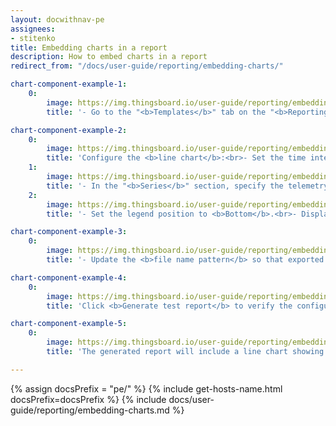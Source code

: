 ```yaml
---
layout: docwithnav-pe
assignees:
- stitenko
title: Embedding charts in a report
description: How to embed charts in a report
redirect_from: "/docs/user-guide/reporting/embedding-charts/"

chart-component-example-1:
    0:
        image: https://img.thingsboard.io/user-guide/reporting/embedding-charts/chart-component-example-1-pe.png
        title: '- Go to the "<b>Templates</b>" tab on the "<b>Reporting</b>" page. Either select an existing <b>report template</b> or create a new one.<br>- Drag the <b>Line chart</b> component into the content area of your report.'

chart-component-example-2:
    0:
        image: https://img.thingsboard.io/user-guide/reporting/embedding-charts/chart-component-example-2-pe.png
        title: 'Configure the <b>line chart</b>:<br>- Set the time interval: last 24 hours, aggregated by 1 hour.<br>- Specify chart title.<br>- In the "<b>Datasource</b>" section, create an entity alias that references three devices.'
    1:
        image: https://img.thingsboard.io/user-guide/reporting/embedding-charts/chart-component-example-3-pe.png
        title: '- In the "<b>Series</b>" section, specify the telemetry key "temperature", with label <b>${entityName} temperature</b>.<br>- Configure Y axis.'
    2:
        image: https://img.thingsboard.io/user-guide/reporting/embedding-charts/chart-component-example-4-pe.png
        title: '- Set the legend position to <b>Bottom</b>.<br>- Display <b>Min</b>, <b>Max</b>, and <b>Average</b> values.<br>- <b>Save</b> the component.'

chart-component-example-3:
    0:
        image: https://img.thingsboard.io/user-guide/reporting/embedding-charts/chart-component-example-5-pe.png
        title: '- Update the <b>file name pattern</b> so that exported reports are easy to identify.<br>- <b>Save</b> the template.'

chart-component-example-4:
    0:
        image: https://img.thingsboard.io/user-guide/reporting/embedding-charts/chart-component-example-6-pe.png
        title: 'Click <b>Generate test report</b> to verify the configuration.'

chart-component-example-5:
    0:
        image: https://img.thingsboard.io/user-guide/reporting/embedding-charts/chart-component-example-7-pe.png
        title: 'The generated report will include a line chart showing temperature trends from all three devices, allowing you to compare them over time.'

---
```


{% assign docsPrefix = "pe/" %}
{% include get-hosts-name.html docsPrefix=docsPrefix %}
{% include docs/user-guide/reporting/embedding-charts.md %}